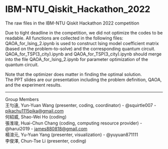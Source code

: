 # IBM-NTU_Qiskit_Hackathon_2022
The raw files in the IBM-NTU Qiskit Hackathon 2022 competition  
  
Due to tight deadline in the competition,  we did not optimize the codes to be readable. All functions are collected in the following files:  
QAOA_for_Ising_2.ipynb is used to construct Ising model coefficient matrix (based on the problem-to-solve) and the corresponding quantum circuit.  
QAOA_for_TSP(3_city).ipynb and QAOA_for_TSP(3_city).ipynb should merge into the file QAOA_for_Ising_2.ipynb for parameter optimization of the quantum circuit.  
  
Note that the optimizer does matter in finding the optimal solution.  
The PPT slides are our presentation including the problem definition, QAOA, and the experiment results.  
  
-----------------------------------  
  
Group Members  
王勻遠, Yun-Yuan Wang (presenter, coding, coordinator) - @squirtle007 - pikachu1115pika@gmail.com  
何紹威, Shao-Wei Ho (coding)  
張淮竣, Huai-Chun Chang (coding, computing resource provider) - @harui2019 - james880818@gmail.com  
楊淯元, Yu-Yuan Yang (presenter, visualization) - @yuyuan871111  
李俊澤, Chun-Tse Li (presenter, coding)  
